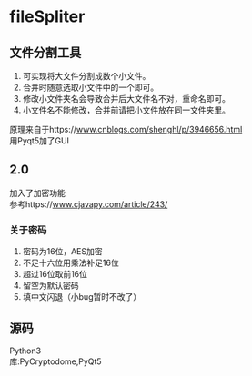 # fileSpliter
## 文件分割工具  
1. 可实现将大文件分割成数个小文件。  
2. 合并时随意选取小文件中的一个即可。
3. 修改小文件夹名会导致合并后大文件名不对，重命名即可。
4. 小文件名不能修改，合并前请把小文件放在同一文件夹里。  

原理来自于https://www.cnblogs.com/shenghl/p/3946656.html  
用Pyqt5加了GUI  

## 2.0
加入了加密功能  
参考https://www.cjavapy.com/article/243/  

### 关于密码
1. 密码为16位，AES加密
2. 不足十六位用乘法补足16位
3. 超过16位取前16位
4. 留空为默认密码
5. 填中文闪退（小bug暂时不改了）

## 源码
Python3  
库:PyCryptodome,PyQt5
